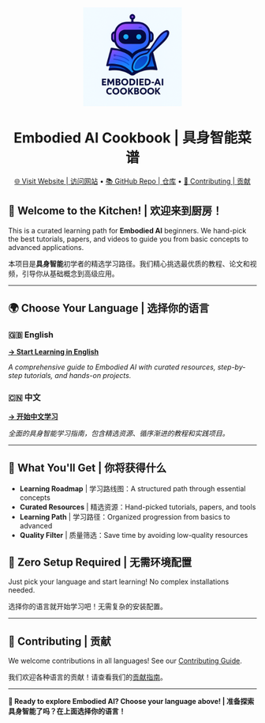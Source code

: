 <div align="center">
  <img src="assets/logo.png" alt="Embodied AI Cookbook Logo" width="200" height="200">
  <h1>Embodied AI Cookbook | 具身智能菜谱</h1>
  
  <p>
    <a href="https://huashanjian.github.io/embodied-ai-cookbook/">🌐 Visit Website | 访问网站</a> •
    <a href="https://github.com/huashanjian/embodied-ai-cookbook">📚 GitHub Repo | 仓库</a> •
    <a href="./CONTRIBUTING.md">🤝 Contributing | 贡献</a>
  </p>
</div>

[](https://opensource.org/licenses/MIT)
[](https://github.com/sindresorhus/awesome)
[](https://www.google.com/search?q=./CONTRIBUTING.md)

## 🍳 Welcome to the Kitchen! | 欢迎来到厨房！

This is a curated learning path for **Embodied AI** beginners. We hand-pick the best tutorials, papers, and videos to guide you from basic concepts to advanced applications.

本项目是**具身智能**初学者的精选学习路径。我们精心挑选最优质的教程、论文和视频，引导你从基础概念到高级应用。

---

## 🌍 Choose Your Language | 选择你的语言

### 🇬🇧 English
**[→ Start Learning in English](https://huashanjian.github.io/embodied-ai-cookbook/en/)**

*A comprehensive guide to Embodied AI with curated resources, step-by-step tutorials, and hands-on projects.*

### 🇨🇳 中文
**[→ 开始中文学习](https://huashanjian.github.io/embodied-ai-cookbook/zh/)**

*全面的具身智能学习指南，包含精选资源、循序渐进的教程和实践项目。*

---

## 🎯 What You'll Get | 你将获得什么

- **Learning Roadmap** | 学习路线图：A structured path through essential concepts
- **Curated Resources** | 精选资源：Hand-picked tutorials, papers, and tools
- **Learning Path** | 学习路径：Organized progression from basics to advanced
- **Quality Filter** | 质量筛选：Save time by avoiding low-quality resources

## 🚀 Zero Setup Required | 无需环境配置

Just pick your language and start learning! No complex installations needed.

选择你的语言就开始学习吧！无需复杂的安装配置。

---

## 🤝 Contributing | 贡献

We welcome contributions in all languages! See our [Contributing Guide](./CONTRIBUTING.md).

我们欢迎各种语言的贡献！请查看我们的[贡献指南](./CONTRIBUTING.md)。

---

**🎉 Ready to explore Embodied AI? Choose your language above! | 准备探索具身智能了吗？在上面选择你的语言！**


